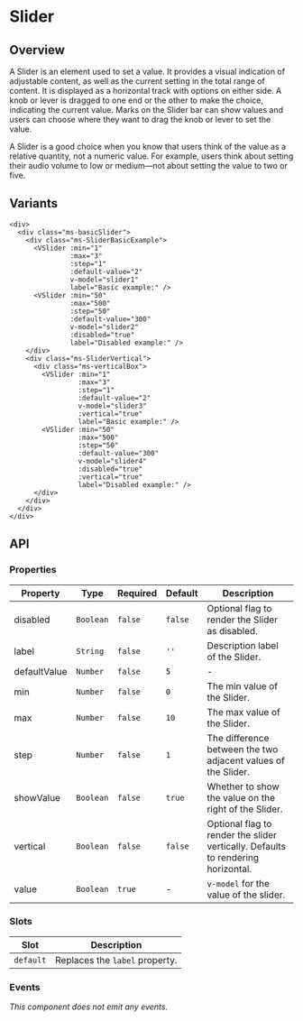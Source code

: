 # Slider

## Overview

A Slider is an element used to set a value. It provides a visual indication of
adjustable content, as well as the current setting in the total range of
content. It is displayed as a horizontal track with options on either side. A
knob or lever is dragged to one end or the other to make the choice, indicating
the current value. Marks on the Slider bar can show values and users can choose
where they want to drag the knob or lever to set the value.

A Slider is a good choice when you know that users think of the value as a
relative quantity, not a numeric value. For example, users think about setting
their audio volume to low or medium—not about setting the value to two or five.

## Variants

<page-slider />

```vue
<div>
  <div class="ms-basicSlider">
    <div class="ms-SliderBasicExample">
      <VSlider :min="1"
               :max="3"
               :step="1"
               :default-value="2"
               v-model="slider1"
               label="Basic example:" />
      <VSlider :min="50"
               :max="500"
               :step="50"
               :default-value="300"
               v-model="slider2"
               :disabled="true"
               label="Disabled example:" />
    </div>
    <div class="ms-SliderVertical">
      <div class="ms-verticalBox">
        <VSlider :min="1"
                 :max="3"
                 :step="1"
                 :default-value="2"
                 v-model="slider3"
                 :vertical="true"
                 label="Basic example:" />
        <VSlider :min="50"
                 :max="500"
                 :step="50"
                 :default-value="300"
                 v-model="slider4"
                 :disabled="true"
                 :vertical="true"
                 label="Disabled example:" />
      </div>
    </div>
  </div>
</div>
```

## API

### Properties

| Property     | Type      | Required | Default | Description                                                                      |
|--------------|-----------|----------|---------|----------------------------------------------------------------------------------|
| disabled     | `Boolean` | `false`  | `false` | Optional flag to render the Slider as disabled.                                  |
| label        | `String`  | `false`  | `''`    | Description label of the Slider.                                                 |
| defaultValue | `Number`  | `false`  | `5`     | -                                                                                |
| min          | `Number`  | `false`  | `0`     | The min value of the Slider.                                                     |
| max          | `Number`  | `false`  | `10`    | The max value of the Slider.                                                     |
| step         | `Number`  | `false`  | `1`     | The difference between the two adjacent values of the Slider.                    |
| showValue    | `Boolean` | `false`  | `true`  | Whether to show the value on the right of the Slider.                            |
| vertical     | `Boolean` | `false`  | `false` | Optional flag to render the slider vertically. Defaults to rendering horizontal. |
| value        | `Boolean` | `true`   | -      | `v-model` for the value of the slider.                                           |

### Slots

| Slot      | Description                      |
|-----------|----------------------------------|
| `default` | Replaces the `label` property.   |

### Events

*This component does not emit any events.*
